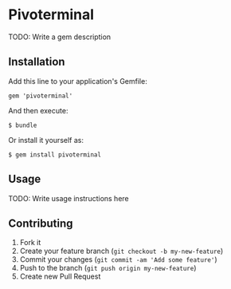 # Pivoterminal

TODO: Write a gem description

## Installation

Add this line to your application's Gemfile:

    gem 'pivoterminal'

And then execute:

    $ bundle

Or install it yourself as:

    $ gem install pivoterminal

## Usage

TODO: Write usage instructions here

## Contributing

1. Fork it
2. Create your feature branch (`git checkout -b my-new-feature`)
3. Commit your changes (`git commit -am 'Add some feature'`)
4. Push to the branch (`git push origin my-new-feature`)
5. Create new Pull Request

